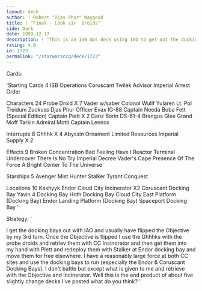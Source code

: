 ```yaml
---
layout: deck
author: ! Robert "Djas Phur" Waygood
title: ! "Final - Look sir  Droids"
side: Dark
date: 1999-12-17
description: ! "This is an ISB Ops deck using IAO to get out the docking bays, and Stalker with Captain Piett to get out the probe droids."
rating: 4.0
id: 1723
permalink: "/starwarsccg/deck/1723"
---
```

Cards: 

'Starting Cards 4
ISB Operations
Coruscant
Twilek Advisor
Imperial Arrest Order

Characters 24
Probe Droid X 7
Vader w/saber
Colonol Wullf Yularen
Lt. Pol Treidum
Zuckuss
Djas Phur
Officer Evax
IG-88
Captain Needa
Boba Fett (Special Edition)
Captain Piett X 2
Danz Borin
DS-61-4
Brangus Glee
Grand Moff Tarkin
Admiral Motti
Captain Lennox

Interrupts 8
Ghhhk X 4
Abyssin Ornament
Limited Resources
Imperial Supply X 2

Effects 9
Broken Concentration
Bad Feeling Have I
Reactor Terminal
Undercover
There Is No Try
Imperial Decree
Vader's Cape
Presence Of The Force
A Bright Center To The Universe

Starships 5
Avenger
Mist Hunter
Stalker
Tyrant
Conquest

Locations 10
Kashyyk
Endor
Cloud City Incinerator X2
Coruscant Docking Bay
Yavin 4 Docking Bay
Hoth Docking Bay
Cloud City East Platform (Docking Bay)
Endor Landing Platform (Docking Bay)
Spaceport Docking Bay
'

Strategy: '

I get the docking bays out with IAO and usually have flipped the Objective by my 3rd turn. Once the Objective is flipped I use the Ghhhks with the probe droids and retriev them with CC Incinorator and then get them into my hand with Piett and redeploy them with Stalker at Endor docking bay and move them for free elsewhere. I have a reasonably large force at both CC sites and use the docking bays to run (especially the Endor & Coruscant Docking Bays). I don't battle but except what is given to me and retrieve with the Objective and Incinerator.
Well this is the end product of about five slightly change decks I've posted what do you think? '
